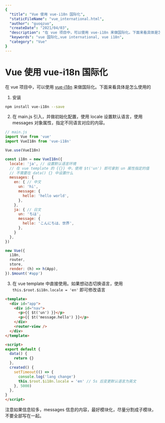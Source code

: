 ```yaml
---
{
  "title": "Vue 使用 vue-i18n 国际化",
  "staticFileName": "vue_international.html",
  "author": "guoqzuo",
  "createDate": "2021/04/03",
  "description": "在 vue 项目中，可以使用 vue-i18n 来做国际化。下面来看具体是怎么使用的 1. 安装 npm install vue-i18n --save 2. 在 main.js 引入，并做初始化配置，使用 locale 设置默认语言，使用 messages 对象属性，指定不同语言对应的内容。3. 在 vue template 中直接使用。如果想动态切换语言，使用 `this.$root.$i18n.locale = 'en'` 即可修改语言",
  "keywords": "vue 国际化,vue international, vue i18n",
  "category": "Vue"
}
---
```

# Vue 使用 vue-i18n 国际化

在 vue 项目中，可以使用 [vue-i18n](https://kazupon.github.io/vue-i18n/zh/started.html#html) 来做国际化。下面来看具体是怎么使用的

1. 安装
```bash
npm install vue-i18n --save
```

2. 在 main.js 引入，并做初始化配置，使用 locale 设置默认语言，使用 messages 对象属性，指定不同语言对应的内容。

```js
// main.js
import Vue from 'vue'
import VueI18n from 'vue-i18n'

Vue.use(VueI18n)

const i18n = new VueI18n({
  locale: 'ja', // 设置默认语言环境
  // 在 vue template 的 {{}} 中，使用 $t('un') 即可拿到 un 属性指定的值
  // 不需要在 data() {} 中设置什么
  messages: {
    en: { // 中文
      un: 'hi',  
      message: {
        hello: 'hello world',
      },
    },
    ja: { // 日文
      un: 'ちは',
      message: {
        hello: 'こんにちは、世界',
      },
    }
  },
})

new Vue({
  i18n,
  router,
  store,
  render: (h) => h(App),
}).$mount('#app')
```

3. 在 vue template 中直接使用。如果想动态切换语言，使用 `this.$root.$i18n.locale = 'en'` 即可修改语言

```html
<template>
  <div id="app">
    <div id="nav">
      <p>{{ $t('un') }}</p>
      <p>{{ $t('message.hello') }}</p>
    </div>
    <router-view />
  </div>
</template>

<script>
export default {
  data() {
    return {}
  },
  created() {
    setTimeout(() => {
      console.log('lang change')
      this.$root.$i18n.locale = 'en' // 5s 后变更默认语言为英文
    }, 5000)
  },
}
</script>
```

注意如果信息较多，messages 信息的内容，最好模块化，尽量分割成子模块，不要全部写在一起。